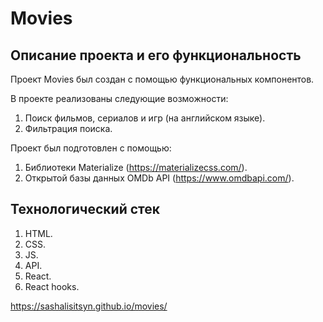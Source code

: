# Movies

## Описание проекта и его функциональность

Проект Movies был создан с помощью функциональных компонентов.

В проекте реализованы следующие возможности:

1. Поиск фильмов, сериалов и игр (на английском языке).
2. Фильтрация поиска.

Проект был подготовлен с помощью:

1. Библиотеки Materialize (https://materializecss.com/).
2. Открытой базы данных OMDb API (https://www.omdbapi.com/).

## Технологический стек

1. HTML.
2. CSS.
3. JS.
4. API.
5. React.
6. React hooks.

https://sashalisitsyn.github.io/movies/
